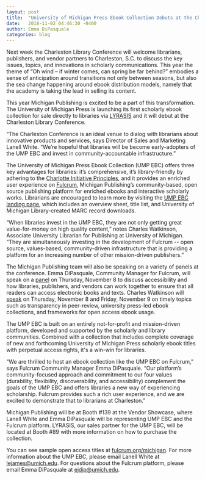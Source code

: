 ```yaml
---
layout: post
title:  "University of Michigan Press Ebook Collection Debuts at the Charleston Conference"
date:   2018-11-02 04:46:30 -0400
author: Emma DiPasquale
categories: blog
---
```

Next week the Charleston Library Conference will welcome librarians, publishers, and vendor partners to Charleston, S.C. to discuss the key issues, topics, and innovations in scholarly communications. This year the theme of “Oh wind – if winter comes, can spring be far behind?” embodies a sense of anticipation around transitions not only between seasons, but also the sea change happening around ebook distribution models, namely that the academy is taking the lead in selling its content.

This year Michigan Publishing is excited to be a part of this transformation. The University of Michigan Press is launching its first scholarly ebook collection for sale directly to libraries via [LYRASIS](https://www.lyrasis.org/content/Pages/product-details.aspx?pid=8d37544b-f9aa-e811-9416-00155da0e429) and it will debut at the Charleston Library Conference.

“The Charleston Conference is an ideal venue to dialog with librarians about innovative products and services, says Director of Sales and Marketing Lanell White. “We’re hopeful that libraries will be become early-adopters of the UMP EBC and invest in community-accountable infrastructure.”

The University of Michigan Press Ebook Collection (UMP EBC) offers three key advantages for libraries: it’s comprehensive, it’s library-friendly by adhering to the [Charlotte Initiative Principles](http://charlotteinitiative.uncc.edu/), and it provides an enriched user experience on [Fulcrum](https://fulcrum.org), Michigan Publishing’s community-based, open source publishing platform for enriched ebooks and interactive scholarly works. Librarians are encouraged to learn more by visiting the [UMP EBC landing page](https://www.press.umich.edu/librarians), which includes an overview sheet, title list, and University of Michigan Library-created MARC record downloads.

“When libraries invest in the UMP EBC, they are not only getting great value-for-money on high quality content,” notes Charles Watkinson, Associate University Librarian for Publishing at University of Michigan. “They are simultaneously investing in the development of Fulcrum -- open source, values-based, community-driven infrastructure that is providing a platform for an increasing number of other mission-driven publishers.”

The Michigan Publishing team will also be speaking on a variety of panels at the conference. Emma DiPasquale, Community Manager for Fulcrum, will speak on a [panel](https://2018charlestonconference.sched.com/speaker/emmadipasquale) on Thursday, November 8 to discuss accessibility and how libraries, publishers, and vendors can work together to ensure that all readers can access electronic books and texts. Charles Watkinson will [speak](https://2018charlestonconference.sched.com/speaker/watkinc) on Thursday, November 8 and Friday, November 9 on timely topics such as transparency in peer-review, university press-led ebook collections, and frameworks for open access ebook usage.

The UMP EBC is built on an entirely not-for-profit and mission-driven platform, developed and supported by the scholarly and library communities. Combined with a collection that includes complete coverage of new and forthcoming University of Michigan Press scholarly ebook titles with perpetual access rights, it's a win-win for libraries.

“We are thrilled to host an ebook collection like the UMP EBC on Fulcrum,” says Fulcrum Community Manager Emma DiPasquale. “Our platform’s community-focused approach and commitment to our four values (durability, flexibility, discoverability, and accessibility) complement the goals of the UMP EBC and offers libraries a new way of experiencing scholarship. Fulcrum provides such a rich user experience, and we are excited to demonstrate that to librarians at Charleston.”

Michigan Publishing will be at Booth #139 at the Vendor Showcase, where Lanell White and Emma DiPasquale will be representing UMP EBC and the Fulcrum platform. LYRASIS, our sales partner for the UMP EBC, will be located at Booth #89 with more information on how to purchase the collection.

You can see sample open access titles at [fulcrum.org/michigan](https://fulcrum.org/michigan). For more information about the UMP EBC, please email Lanell White at [lejames@umich.edu](mailto:lejames@umich.edu). For questions about the Fulcrum platform, please email Emma DiPasquale at [ejdip@umich.edu](mailto:ejdip@umich.edu).
